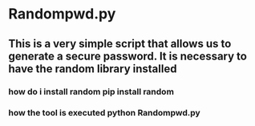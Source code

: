 # Randompwd.py
## This is a very simple script that allows us to generate a secure password. It is necessary to have the random library installed
### how do i install random pip install random
### how the tool is executed python Randompwd.py



